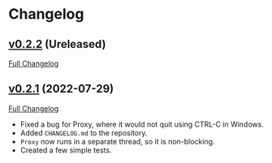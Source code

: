 # Changelog

## [v0.2.2](https://github.com/matpompili/easypubsub/tree/v0.2.2) (Ureleased)

[Full Changelog](https://github.com/matpompili/easypubsub/compare/main...v0.2.1)

## [v0.2.1](https://github.com/matpompili/easypubsub/tree/v0.2.1) (2022-07-29)

[Full Changelog](https://github.com/matpompili/easypubsub/compare/v0.2.1...v0.2.0)

- Fixed a bug for Proxy, where it would not quit using CTRL-C in Windows.
- Added `CHANGELOG.md` to the repository.
- `Proxy` now runs in a separate thread, so it is non-blocking.
- Created a few simple tests.